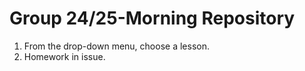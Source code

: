 # Group 24/25-Morning Repository
1. From the drop-down menu, choose a lesson.
2. Homework in issue.
